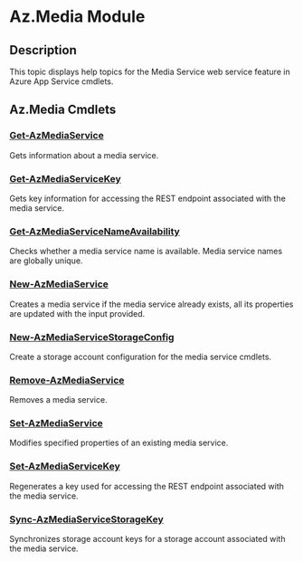 ﻿---
Module Name: Az.Media
Module Guid: c66edca6-2e57-4550-905e-f5cc104de25e
Download Help Link: https://learn.microsoft.com/powershell/module/az.media
Help Version: 0.9.2.0
Locale: en-US
---

# Az.Media Module
## Description
This topic displays help topics for the Media Service web service feature in Azure App Service cmdlets.

## Az.Media Cmdlets
### [Get-AzMediaService](Get-AzMediaService.md)
Gets information about a media service.

### [Get-AzMediaServiceKey](Get-AzMediaServiceKey.md)
Gets key information for accessing the REST endpoint associated with the media service.

### [Get-AzMediaServiceNameAvailability](Get-AzMediaServiceNameAvailability.md)
Checks whether a media service name is available.
Media service names are globally unique.

### [New-AzMediaService](New-AzMediaService.md)
Creates a media service if the media service already exists, all its properties are updated with the input provided.

### [New-AzMediaServiceStorageConfig](New-AzMediaServiceStorageConfig.md)
Create a storage account configuration for the media service cmdlets.

### [Remove-AzMediaService](Remove-AzMediaService.md)
Removes a media service.

### [Set-AzMediaService](Set-AzMediaService.md)
Modifies specified properties of an existing media service.

### [Set-AzMediaServiceKey](Set-AzMediaServiceKey.md)
Regenerates a key used for accessing the REST endpoint associated with the media service.

### [Sync-AzMediaServiceStorageKey](Sync-AzMediaServiceStorageKey.md)
Synchronizes storage account keys for a storage account associated with the media service.

